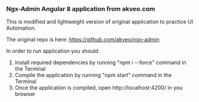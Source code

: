 ### Ngx-Admin Angular 8 application from akveo.com

This is modified and lightweight version of original application to practice UI Automation.

The original repo is here: https://github.com/akveo/ngx-admin

In order to run application you should:

1. Install required dependencies by running "npm i --force" command in the Terminal
2. Compile the application by running "npm start" command in the Terminal
3. Once the application is compiled, open http://localhost:4200/ in you browser
